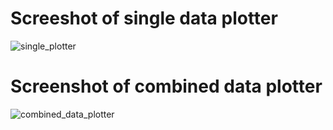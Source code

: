 # Screeshot of single data plotter
![single_plotter](https://user-images.githubusercontent.com/26224406/173242462-136a551d-e20b-499a-b79c-5bfb483b570a.png)

# Screenshot of combined data plotter
![combined_data_plotter](https://user-images.githubusercontent.com/26224406/173242397-e49d884d-765a-420a-922b-c826f615f9ae.png)

